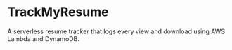 # TrackMyResume
A serverless resume tracker that logs every view and download using AWS Lambda and DynamoDB.
